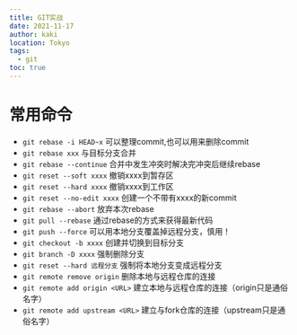 ```yaml
---
title: GIT实战
date: 2021-11-17
author: kaki
location: Tokyo
tags:
  - git
toc: true
---
```


# 常用命令

- `git rebase -i HEAD~x` 可以整理commit,也可以用来删除commit
- `git rebase xxx` 与目标分支合并
- `git rebase --continue` 合并中发生冲突时解决完冲突后继续rebase
- `git reset --soft xxxx` 撤销xxxx到暂存区
- `git reset --hard xxxx` 撤销xxxx到工作区
- `git reset --no-edit xxxx` 创建一个不带有xxxx的新commit
- `git rebase --abort` 放弃本次rebase
- `git pull --rebase` 通过rebase的方式来获得最新代码
- `git push --force` 可以用本地分支覆盖掉远程分支，慎用！
- `git checkout -b xxxx` 创建并切换到目标分支
- `git branch -D xxxx` 强制删除分支
- `git reset --hard 远程分支` 强制将本地分支变成远程分支
- `git remote remove origin` 删除本地与远程仓库的连接
- `git remote add origin <URL>` 建立本地与远程仓库的连接（origin只是通俗名字）
- `git remote add upstream <URL>` 建立与fork仓库的连接（upstream只是通俗名字）
